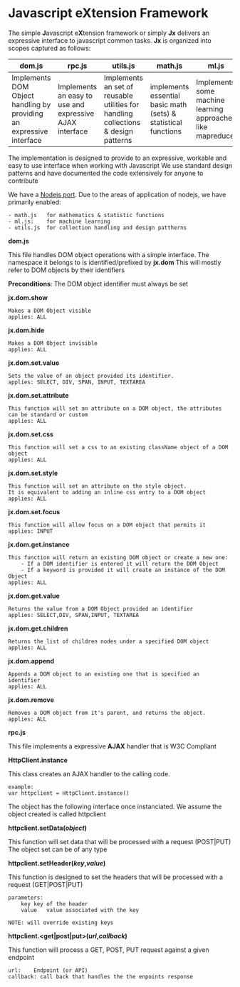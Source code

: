 Javascript eXtension Framework
==
The simple **J**avascript e**X**tension framework or simply **Jx** delivers an expressive interface to javascript common tasks. 
**Jx** is organized into scopes captured as follows:

| dom.js|rpc.js|utils.js|math.js|ml.js|charts.js|
|-------|-------|-------|-------|-------|-------|
|Implements DOM Object handling by providing an expressive interface| Implements an easy to use and expressive AJAX interface| Implements an set of reusable utilities for handling collections & design patterns| implements essential basic math (sets) & statistical functions| Implements some machine learning approaches like mapreduce| Implements an interface to jqplot|

The implementation is designed to provide to an expressive, workable and easy to use interface when working with Javascript
We use standard design patterns and have documented the code extensively for anyone to contribute

We have a [Nodejs port](https://github.com/lnyemba/jx-node.git). Due to the areas of application of nodejs, we have primarily enabled:
	
	- math.js 	for mathematics & statistic functions
	- ml.js: 	for machine learning
	- utils.js	for collection handling and design pattherns

**dom.js**

This file handles DOM object operations with a simple interface. The namespace it belongs to is identified/prefixed by **jx.dom**
This will mostly refer to DOM objects by their identifiers 

**Preconditions**: The DOM object identifier must always be set 

**jx.dom.show**

	Makes a DOM Object visible
	applies: ALL

**jx.dom.hide**

	Makes a DOM Object invisible
	applies: ALL
	
**jx.dom.set.value**

	Sets the value of an object provided its identifier.
	applies: SELECT, DIV, SPAN, INPUT, TEXTAREA

**jx.dom.set.attribute**

	This function will set an attribute on a DOM object, the attributes can be standard or custom
	applies: ALL
	
**jx.dom.set.css**

	This function will set a css to an existing className object of a DOM object
	applies: ALL
**jx.dom.set.style**
	
	This function will set an attribute on the style object. 
	It is equivalent to adding an inline css entry to a DOM object
	applies: ALL
	
**jx.dom.set.focus**
		
	This function will allow focus on a DOM object that permits it
	applies: INPUT
		
**jx.dom.get.instance**
		
	This function will return an existing DOM object or create a new one:
		- If a DOM identifier is entered it will return the DOM Object
		- If a keyword is provided it will create an instance of the DOM Object
	applies: ALL
	
**jx.dom.get.value**

	Returns the value from a DOM Object provided an identifier
	applies: SELECT,DIV, SPAN,INPUT, TEXTAREA
	
**jx.dom.get.children**
	
	Returns the list of children nodes under a specified DOM object
	applies: ALL
	
**jx.dom.append**
	
	Appends a DOM object to an existing one that is specified an identifier
	applies: ALL
	
**jx.dom.remove**

	Removes a DOM object from it's parent, and returns the object.
	applies: ALL
	
**rpc.js**

This file implements a expressive **AJAX** handler that is W3C Compliant

**HttpClient.instance**

This class creates an AJAX handler to the calling code.
	
	example:
	var httpclient = HttpClient.instance()

The object has the following interface once instanciated. We assume the object created is called httpclient

**httpclient.setData(_object_)**
	
This function will set data that will be processed with a request (POST|PUT)
The object set can be of any type

**httpclient.setHeader(_key_,_value_)**

This function is designed to set the headers that will be processed with a request (GET|POST|PUT)
	
	parameters:
		key	key of the header
		value	value associated with the key
		
	NOTE: will override existing keys
	
**httpclient.<get|post|put>(_url_,_callback_)**

This function will process a GET, POST, PUT request against a given endpoint 

	url:	Endpoint (or API)
	callback: call back that handles the the enpoints response
	
